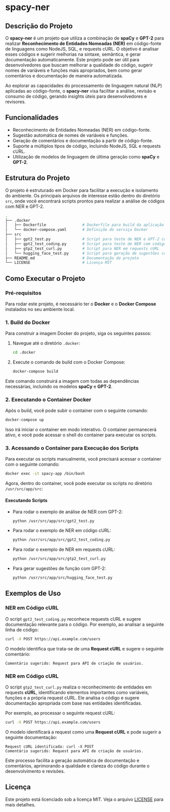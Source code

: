 # spacy-ner

## Descrição do Projeto

O **spacy-ner** é um projeto que utiliza a combinação de **spaCy** e **GPT-2** para realizar **Reconhecimento de Entidades Nomeadas (NER)** em código-fonte de linguagens como NodeJS, SQL, e requests cURL. O objetivo é analisar esses códigos e sugerir melhorias na sintaxe, semântica, e gerar documentação automaticamente. Este projeto pode ser útil para desenvolvedores que buscam melhorar a qualidade do código, sugerir nomes de variáveis e funções mais apropriados, bem como gerar comentários e documentação de maneira automatizada.

Ao explorar as capacidades do processamento de linguagem natural (NLP) aplicadas ao código-fonte, o **spacy-ner** visa facilitar a análise, revisão e consumo de código, gerando insights úteis para desenvolvedores e revisores.

## Funcionalidades

- Reconhecimento de Entidades Nomeadas (NER) em código-fonte.
- Sugestão automática de nomes de variáveis e funções.
- Geração de comentários e documentação a partir de código-fonte.
- Suporte a múltiplos tipos de código, incluindo NodeJS, SQL e requests cURL.
- Utilização de modelos de linguagem de última geração como **spaCy** e **GPT-2**.

## Estrutura do Projeto

O projeto é estruturado em Docker para facilitar a execução e isolamento do ambiente. Os principais arquivos de interesse estão dentro do diretório `src`, onde você encontrará scripts prontos para realizar a análise de códigos com NER e GPT-2.

```bash
.
├── .docker
│   ├── Dockerfile                # Dockerfile para build da aplicação
│   └── docker-compose.yaml       # Definição do serviço Docker
├── src
│   ├── gpt2_test.py              # Script para teste de NER e GPT-2 com texto
│   ├── gpt2_test_coding.py       # Script para teste de NER com código-fonte
│   ├── gtp2_test_curl.py         # Script para NER em requests cURL
│   └── hugging_face_test.py      # Script para geração de sugestões com GPT-2
├── README.md                     # Documentação do projeto
└── LICENSE                       # Licença MIT
```

## Como Executar o Projeto

### Pré-requisitos

Para rodar este projeto, é necessário ter o **Docker** e o **Docker Compose** instalados no seu ambiente local.

### 1. Build do Docker

Para construir a imagem Docker do projeto, siga os seguintes passos:

1. Navegue até o diretório `.docker`:
    ```bash
    cd .docker
    ```

2. Execute o comando de build com o Docker Compose:
    ```bash
    docker-compose build
    ```

Este comando construirá a imagem com todas as dependências necessárias, incluindo os modelos **spaCy** e **GPT-2**.

### 2. Executando o Container Docker

Após o build, você pode subir o container com o seguinte comando:

```bash
docker-compose up
```

Isso irá iniciar o container em modo interativo. O container permanecerá ativo, e você pode acessar o shell do container para executar os scripts.

### 3. Acessando o Container para Execução dos Scripts

Para executar os scripts manualmente, você precisará acessar o container com o seguinte comando:

```bash
docker exec -it spacy-app /bin/bash
```

Agora, dentro do container, você pode executar os scripts no diretório `/usr/src/app/src`:

#### Executando Scripts

- Para rodar o exemplo de análise de NER com GPT-2:
    ```bash
    python /usr/src/app/src/gpt2_test.py
    ```

- Para rodar o exemplo de NER em código cURL:
    ```bash
    python /usr/src/app/src/gpt2_test_coding.py
    ```

- Para rodar o exemplo de NER em requests cURL:
    ```bash
    python /usr/src/app/src/gtp2_test_curl.py
    ```

- Para gerar sugestões de função com GPT-2:
    ```bash
    python /usr/src/app/src/hugging_face_test.py
    ```

## Exemplos de Uso

### NER em Código cURL

O script `gpt2_test_coding.py` reconhece requests cURL e sugere documentação relevante para o código. Por exemplo, ao analisar a seguinte linha de código:

```bash
curl -X POST https://api.example.com/users
```

O modelo identifica que trata-se de uma **Request cURL** e sugere o seguinte comentário:

```
Comentário sugerido: Request para API de criação de usuários.
```

### NER em Código cURL

O script `gtp2_test_curl.py` realiza o reconhecimento de entidades em requests **cURL**, identificando elementos importantes como variáveis, funções e a própria request cURL. Ele analisa o código e sugere documentação apropriada com base nas entidades identificadas.

Por exemplo, ao processar o seguinte request cURL:

```bash
curl -X POST https://api.example.com/users
```

O modelo identificará a request como uma **Request cURL** e pode sugerir a seguinte documentação:

```
Request cURL identificada: curl -X POST
Comentário sugerido: Request para API de criação de usuários.
```

Este processo facilita a geração automática de documentação e comentários, aprimorando a qualidade e clareza do código durante o desenvolvimento e revisões.

## Licença

Este projeto está licenciado sob a licença MIT. Veja o arquivo [LICENSE](LICENSE) para mais detalhes.
